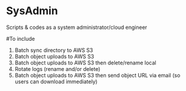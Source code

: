 # SysAdmin
Scripts &amp; codes as a system administrator/cloud engineer

#To include
1) Batch sync directory to AWS S3
2) Batch object uploads to AWS S3
3) Batch object uploads to AWS S3 then delete/rename local
4) Rotate logs (rename and/or delete) 
5) Batch object uploads to AWS S3 then send object URL via email (so users can download immediately) 
